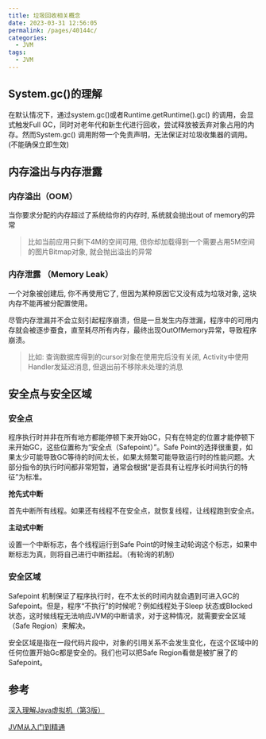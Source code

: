 ```yaml
---
title: 垃圾回收相关概念
date: 2023-03-31 12:56:05
permalink: /pages/40144c/
categories:
  - JVM
tags:
  - JVM
---
```

## System.gc()的理解

在默认情况下，通过system.gc()或者Runtime.getRuntime().gc() 的调用，会显式触发Full GC，同时对老年代和新生代进行回收，尝试释放被丢弃对象占用的内存。然而System.gc() 调用附带一个免责声明，无法保证对垃圾收集器的调用。(不能确保立即生效)

## 内存溢出与内存泄露

### 内存溢出（OOM）

当你要求分配的内存超过了系统给你的内存时, 系统就会抛出out of memory的异常

>  比如当前应用只剩下4M的空间可用, 但你却加载得到一个需要占用5M空间的图片Bitmap对象, 就会抛出溢出的异常

### 内存泄露 （Memory Leak）

一个对象被创建后, 你不再使用它了, 但因为某种原因它又没有成为垃圾对象, 这块内存不能再被分配置使用。

尽管内存泄漏并不会立刻引起程序崩溃，但是一旦发生内存泄漏，程序中的可用内存就会被逐步蚕食，直至耗尽所有内存，最终出现OutOfMemory异常，导致程序崩溃。

> 比如: 查询数据库得到的cursor对象在使用完后没有关闭, Activity中使用Handler发延迟消息, 但退出前不移除未处理的消息

## 安全点与安全区域

### 安全点

程序执行时并非在所有地方都能停顿下来开始GC，只有在特定的位置才能停顿下来开始GC，这些位置称为“安全点（Safepoint）”。Safe Point的选择很重要，如果太少可能导致GC等待的时间太长，如果太频繁可能导致运行时的性能问题。大部分指令的执行时间都非常短暂，通常会根据“是否具有让程序长时间执行的特征”为标准。

**抢先式中断**

首先中断所有线程。如果还有线程不在安全点，就恢复线程，让线程跑到安全点。

**主动式中断**

设置一个中断标志，各个线程运行到Safe Point的时候主动轮询这个标志，如果中断标志为真，则将自己进行中断挂起。（有轮询的机制）

### 安全区域

Safepoint 机制保证了程序执行时，在不太长的时间内就会遇到可进入GC的Safepoint。但是，程序“不执行”的时候呢？例如线程处于Sleep 状态或Blocked 状态，这时候线程无法响应JVM的中断请求，对于这种情况，就需要安全区域（Safe Region）来解决。

安全区域是指在一段代码片段中，对象的引用关系不会发生变化，在这个区域中的任何位置开始Gc都是安全的。我们也可以把Safe Region看做是被扩展了的Safepoint。

## 参考

[深入理解Java虚拟机（第3版）](https://book.douban.com/subject/34907497/)

[JVM从入门到精通](https://www.yuque.com/u21195183/jvm/zq4x30#29e3b46d)

